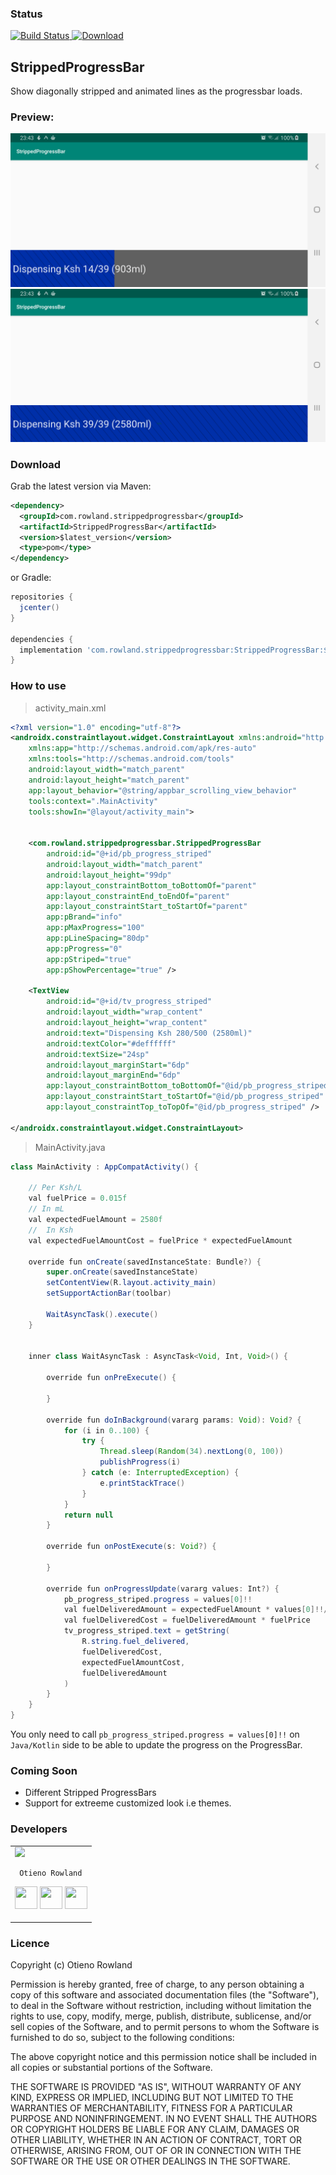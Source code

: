 ### Status
[![Build Status](https://travis-ci.com/RowlandOti/StrippedProgressBar.svg?branch=master)](https://travis-ci.com/RowlandOti/StrippedProgressBar)[ ![Download](https://api.bintray.com/packages/rowlandoti/maven/StrippedProgressBar/images/download.svg) ](https://bintray.com/rowlandoti/maven/StrippedProgressBar/_latestVersion)


## StrippedProgressBar

Show diagonally stripped and animated lines as the progressbar loads.

### Preview:

![Alt text](https://github.com/RowlandOti/StrippedProgressBar/blob/master/documentation/half-progress.png?raw=true "Half Progress Preview")![Alt text](https://github.com/RowlandOti/StrippedProgressBar/blob/master/documentation/full-progress.png?raw=true "Full Progress Preview")

### Download
Grab the latest version via Maven:
```xml
<dependency>
  <groupId>com.rowland.strippedprogressbar</groupId>
  <artifactId>StrippedProgressBar</artifactId>
  <version>$latest_version</version>
  <type>pom</type>
</dependency>
```
or Gradle:
```groovy
repositories {
  jcenter()
}

dependencies {
  implementation 'com.rowland.strippedprogressbar:StrippedProgressBar:$latest_version'
}
```

### How to use

>activity_main.xml
```xml
<?xml version="1.0" encoding="utf-8"?>
<androidx.constraintlayout.widget.ConstraintLayout xmlns:android="http://schemas.android.com/apk/res/android"
    xmlns:app="http://schemas.android.com/apk/res-auto"
    xmlns:tools="http://schemas.android.com/tools"
    android:layout_width="match_parent"
    android:layout_height="match_parent"
    app:layout_behavior="@string/appbar_scrolling_view_behavior"
    tools:context=".MainActivity"
    tools:showIn="@layout/activity_main">


    <com.rowland.strippedprogressbar.StrippedProgressBar
        android:id="@+id/pb_progress_striped"
        android:layout_width="match_parent"
        android:layout_height="99dp"
        app:layout_constraintBottom_toBottomOf="parent"
        app:layout_constraintEnd_toEndOf="parent"
        app:layout_constraintStart_toStartOf="parent"
        app:pBrand="info"
        app:pMaxProgress="100"
        app:pLineSpacing="80dp"
        app:pProgress="0"
        app:pStriped="true"
        app:pShowPercentage="true" />

    <TextView
        android:id="@+id/tv_progress_striped"
        android:layout_width="wrap_content"
        android:layout_height="wrap_content"
        android:text="Dispensing Ksh 280/500 (2580ml)"
        android:textColor="#deffffff"
        android:textSize="24sp"
        android:layout_marginStart="6dp"
        android:layout_marginEnd="6dp"
        app:layout_constraintBottom_toBottomOf="@id/pb_progress_striped"
        app:layout_constraintStart_toStartOf="@id/pb_progress_striped"
        app:layout_constraintTop_toTopOf="@id/pb_progress_striped" />

</androidx.constraintlayout.widget.ConstraintLayout>
```

>MainActivity.java

```java
class MainActivity : AppCompatActivity() {

	// Per Ksh/L
	val fuelPrice = 0.015f
	// In mL
	val expectedFuelAmount = 2580f
	//  In Ksh
	val expectedFuelAmountCost = fuelPrice * expectedFuelAmount

	override fun onCreate(savedInstanceState: Bundle?) {
		super.onCreate(savedInstanceState)
		setContentView(R.layout.activity_main)
		setSupportActionBar(toolbar)

		WaitAsyncTask().execute()
	}


	inner class WaitAsyncTask : AsyncTask<Void, Int, Void>() {

		override fun onPreExecute() {

		}

		override fun doInBackground(vararg params: Void): Void? {
			for (i in 0..100) {
				try {
					Thread.sleep(Random(34).nextLong(0, 100))
					publishProgress(i)
				} catch (e: InterruptedException) {
					e.printStackTrace()
				}
			}
			return null
		}

		override fun onPostExecute(s: Void?) {

		}

		override fun onProgressUpdate(vararg values: Int?) {
			pb_progress_striped.progress = values[0]!!
			val fuelDeliveredAmount = expectedFuelAmount * values[0]!!/100
			val fuelDeliveredCost = fuelDeliveredAmount * fuelPrice
			tv_progress_striped.text = getString(
				R.string.fuel_delivered,
				fuelDeliveredCost,
				expectedFuelAmountCost,
				fuelDeliveredAmount
			)
		}
	}
}
```



You only need to call `pb_progress_striped.progress = values[0]!!` on `Java/Kotlin` side to be able to update the progress on the ProgressBar.
### Coming Soon

- Different Stripped ProgressBars
- Support for extreeme customized look i.e themes.

### Developers
<table>
<tr>
<td>
     <img src="https://avatars2.githubusercontent.com/u/8356008?v=4&s=150" />

     Otieno Rowland

<p align="center">
<a href = "https://github.com/rowlandoti"><img src = "http://www.iconninja.com/files/241/825/211/round-collaboration-social-github-code-circle-network-icon.svg" width="36" height = "36"/></a>
<a href = "https://twitter.com/rowlandoti"><img src = "https://www.shareicon.net/download/2016/07/06/107115_media.svg" width="36" height="36"/></a>
<a href = "https://www.linkedin.com/in/rowlandoti"><img src = "http://www.iconninja.com/files/863/607/751/network-linkedin-social-connection-circular-circle-media-icon.svg" width="36" height="36"/></a>
</p>
</td>


</tr>
  </table>

### Licence

 Copyright (c) Otieno Rowland

 Permission is hereby granted, free of charge, to any person obtaining a copy
 of this software and associated documentation files (the "Software"), to deal
 in the Software without restriction, including without limitation the rights
 to use, copy, modify, merge, publish, distribute, sublicense, and/or sell
 copies of the Software, and to permit persons to whom the Software is
 furnished to do so, subject to the following conditions:

 The above copyright notice and this permission notice shall be included in
 all copies or substantial portions of the Software.

 THE SOFTWARE IS PROVIDED "AS IS", WITHOUT WARRANTY OF ANY KIND, EXPRESS OR
 IMPLIED, INCLUDING BUT NOT LIMITED TO THE WARRANTIES OF MERCHANTABILITY,
 FITNESS FOR A PARTICULAR PURPOSE AND NONINFRINGEMENT. IN NO EVENT SHALL THE
 AUTHORS OR COPYRIGHT HOLDERS BE LIABLE FOR ANY CLAIM, DAMAGES OR OTHER
 LIABILITY, WHETHER IN AN ACTION OF CONTRACT, TORT OR OTHERWISE, ARISING FROM,
 OUT OF OR IN CONNECTION WITH THE SOFTWARE OR THE USE OR OTHER DEALINGS IN
 THE SOFTWARE.
